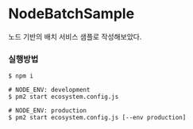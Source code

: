 # NodeBatchSample
노드 기반의 배치 서비스 샘플로 작성해보았다.

### 실행방법
```
$ npm i

# NODE_ENV: development
$ pm2 start ecosystem.config.js

# NODE_ENV: production
$ pm2 start ecosystem.config.js [--env production]
```

